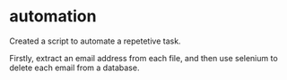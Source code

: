 # automation

Created a script to automate a repetetive task.

Firstly, extract an email address from each file,
and then use selenium to delete each email from a database.
